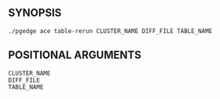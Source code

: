 ## SYNOPSIS
    ./pgedge ace table-rerun CLUSTER_NAME DIFF_FILE TABLE_NAME
 
## POSITIONAL ARGUMENTS
    CLUSTER_NAME
    DIFF_FILE
    TABLE_NAME
